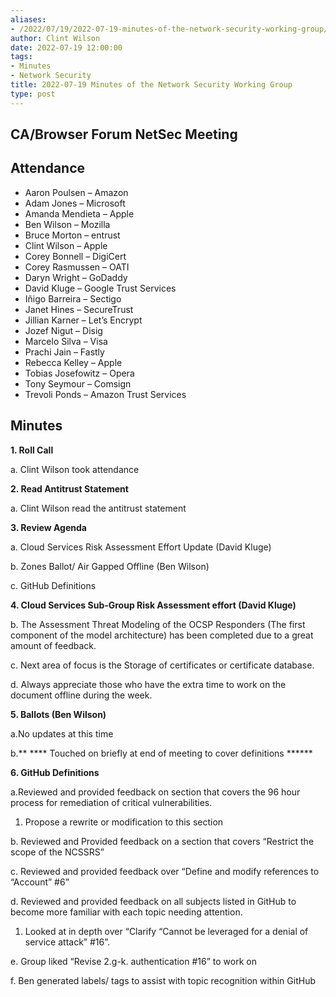 ```yaml
---
aliases:
- /2022/07/19/2022-07-19-minutes-of-the-network-security-working-group/
author: Clint Wilson
date: 2022-07-19 12:00:00
tags:
- Minutes
- Network Security
title: 2022-07-19 Minutes of the Network Security Working Group
type: post
---
```


## CA/Browser Forum NetSec Meeting

## Attendance

- Aaron Poulsen – Amazon
- Adam Jones – Microsoft
- Amanda Mendieta – Apple
- Ben Wilson – Mozilla
- Bruce Morton – entrust
- Clint Wilson – Apple
- Corey Bonnell – DigiCert
- Corey Rasmussen – OATI
- Daryn Wright – GoDaddy
- David Kluge – Google Trust Services
- Iñigo Barreira – Sectigo
- Janet Hines – SecureTrust
- Jillian Karner – Let’s Encrypt
- Jozef Nigut – Disig
- Marcelo Silva – Visa
- Prachi Jain – Fastly
- Rebecca Kelley – Apple
- Tobias Josefowitz – Opera
- Tony Seymour – Comsign
- Trevoli Ponds – Amazon Trust Services

## Minutes

**1. Roll Call**

a. Clint Wilson took attendance

**2. Read Antitrust Statement**

a. Clint Wilson read the antitrust statement

**3. Review Agenda**

a. Cloud Services Risk Assessment Effort Update (David Kluge)

b. Zones Ballot/ Air Gapped Offline (Ben Wilson)

c. GitHub Definitions

**4. Cloud Services Sub-Group Risk Assessment effort (David Kluge)**

b. The Assessment Threat Modeling of the OCSP Responders (The first component of the model architecture) has been completed due to a great amount of feedback.

c. Next area of focus is the Storage of certificates or certificate database.

d. Always appreciate those who have the extra time to work on the document offline during the week.

**5. Ballots (Ben Wilson)**

a.No updates at this time

b.\*\* \*\*\*\* Touched on briefly at end of meeting to cover definitions \*\*\*\*\*\*

**6. GitHub Definitions**

a.Reviewed and provided feedback on section that covers the 96 hour process for remediation of critical vulnerabilities.

1. Propose a rewrite or modification to this section

b. Reviewed and Provided feedback on a section that covers “Restrict the scope of the NCSSRS”

c. Reviewed and provided feedback over “Define and modify references to “Account” #6”

d. Reviewed and provided feedback on all subjects listed in GitHub to become more familiar with each topic needing attention.

1. Looked at in depth over “Clarify “Cannot be leveraged for a denial of service attack” #16”.

e. Group liked “Revise 2.g-k. authentication #16” to work on

f. Ben generated labels/ tags to assist with topic recognition within GitHub